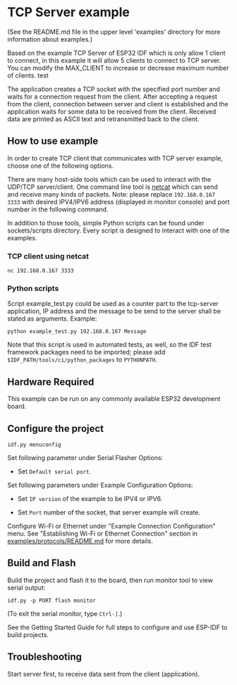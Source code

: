 
# TCP Server example

(See the README.md file in the upper level 'examples' directory for more information about examples.)

Based on the example TCP Server of ESP32 IDF which is only allow 1 client to connect, in this example it will allow 5 clients to connect to TCP server. You can modify the MAX_CLIENT to increase or decrease maximum number of clients. test

The application creates a TCP socket with the specified port number and waits for a connection request from the client. After accepting a request from the client, connection between server and client is established and the application waits for some data to be received from the client. Received data are printed as ASCII text and retransmitted back to the client.

## How to use example

In order to create TCP client that communicates with TCP server example, choose one of the following options.

There are many host-side tools which can be used to interact with the UDP/TCP server/client. 
One command line tool is [netcat](http://netcat.sourceforge.net) which can send and receive many kinds of packets. 
Note: please replace `192.168.0.167 3333` with desired IPV4/IPV6 address (displayed in monitor console) and port number in the following command.

In addition to those tools, simple Python scripts can be found under sockets/scripts directory. Every script is designed to interact with one of the examples.

### TCP client using netcat
```
nc 192.168.0.167 3333
```

### Python scripts
Script example_test.py could be used as a counter part to the tcp-server application,
IP address and the message to be send to the server shall be stated as arguments. Example:

```
python example_test.py 192.168.0.167 Message
```
Note that this script is used in automated tests, as well, so the IDF test framework packages need to be imported;
please add `$IDF_PATH/tools/ci/python_packages` to `PYTHONPATH`.

## Hardware Required

This example can be run on any commonly available ESP32 development board.

## Configure the project

```
idf.py menuconfig
```

Set following parameter under Serial Flasher Options:

* Set `Default serial port`.

Set following parameters under Example Configuration Options:

* Set `IP version` of the example to be IPV4 or IPV6.

* Set `Port` number of the socket, that server example will create.

Configure Wi-Fi or Ethernet under "Example Connection Configuration" menu. See "Establishing Wi-Fi or Ethernet Connection" section in [examples/protocols/README.md](../../README.md) for more details.

## Build and Flash

Build the project and flash it to the board, then run monitor tool to view serial output:

```
idf.py -p PORT flash monitor
```

(To exit the serial monitor, type ``Ctrl-]``.)

See the Getting Started Guide for full steps to configure and use ESP-IDF to build projects.


## Troubleshooting

Start server first, to receive data sent from the client (application).
